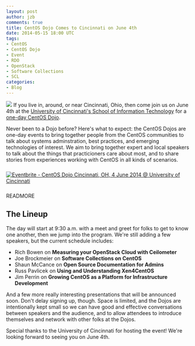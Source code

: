 ```yaml
---
layout: post
author: jzb
comments: true
title: CentOS Dojo Comes to Cincinnati on June 4th
date: 2014-05-15 18:00 UTC
tags:
- CentOS
- CentOS Dojo
- Event
- RDO
- OpenStack
- Software Collections
- SCL
categories: 
- Blog
---
```


![](blog/CentOS_200x.png)
If you live in, around, or near Cincinnati, Ohio, then come join us on June 4th at the [University of Cincinnati's School of Information Technology](http://cech.uc.edu/it.html) for a [one-day CentOS Dojo](http://wiki.centos.org/Events/Dojo/Cincinnati2014).

Never been to a Dojo before? Here's what to expect: the CentOS Dojos are one-day events to bring together people from the CentOS communities to talk about systems adminstration, best practices, and emerging technologies of interest. We aim to bring together expert and local speakers to talk about the things that practicioners care about most, and to share stories from experiences working with CentOS in all kinds of scenarios.

<a href="https://www.eventbrite.co.uk/e/centos-dojo-cincinnati-oh-4-june-2014-university-of-cincinnati-tickets-11484677981?ref=ebtn" target="_blank"><img src="https://www.eventbrite.com/custombutton?eid=11484677981" alt="Eventbrite - CentOS Dojo Cincinnati, OH, 4 June 2014 @ University of Cincinnati" align="middle" vspace="10" space="10"/></a>

READMORE

## The Lineup

The day will start at 9:30 a.m. with a meet and greet for folks to get to know one another, then we jump into the program. We're still adding a few speakers, but the current schedule includes:

* Rich Bowen on **Measuring your OpenStack Cloud with Ceilometer**
* Joe Brockmeier on **Software Collections on CentOS**
* Shaun McCance on **Open Source Documentation for Admins**
* Russ Pavlicek on **Using and Understanding Xen4CentOS**
* Jim Perrin on **Growing CentOS as a Platform for Infrastructure Development**

And a few more really interesting presentations that will be announced soon. Don't delay signing up, though. Space is limited, and the Dojos are intentionally kept small so we can have good and effective conversations between speakers and the audience, and to allow attendees to introduce themselves and network with other folks at the Dojos.

Special thanks to the University of Cincinnati for hosting the event! We're looking forward to seeing you on June 4th.
